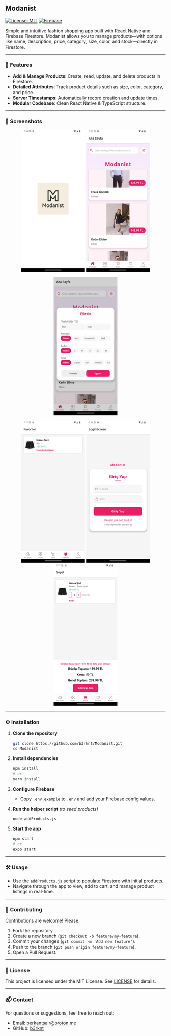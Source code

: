 ## Modanist

[![License: MIT](https://img.shields.io/badge/License-MIT-yellow.svg)](LICENSE)
[![Firebase](https://img.shields.io/badge/Firestore-Database-blue.svg)](https://firebase.google.com/products/firestore)

Simple and intuitive fashion shopping app built with React Native and Firebase Firestore. Modanist allows you to manage products—with options like name, description, price, category, size, color, and stock—directly in Firestore.

---

### 🚀 Features

* **Add & Manage Products**: Create, read, update, and delete products in Firestore.
* **Detailed Attributes**: Track product details such as size, color, category, and price.
* **Server Timestamps**: Automatically record creation and update times.
* **Modular Codebase**: Clean React Native & TypeScript structure.

---

### 📸 Screenshots

<p align="center">
  <img src="assets/screenshots/Logo.png" width="200"/>
  <img src="assets/screenshots/AnaSayfa.png" width="200"/>
  <img src="assets/screenshots/Filtreleme.png" width="200"/>
</p>
<p align="center">
  <img src="assets/screenshots/Favoriler.png" width="200"/>
  <img src="assets/screenshots/LoginScreen.png"width="200"/>
  <img src="assets/screenshots/Sepet.png" width="200"/>
</p>

---

### ⚙️ Installation

1. **Clone the repository**
   ```bash
   git clone https://github.com/b3rknt/Modanist.git
   cd Modanist
   ```

2. **Install dependencies**
   ```bash
   npm install
   # or
   yarn install
   ```

3. **Configure Firebase**

   * Copy `.env.example` to `.env` and add your Firebase config values.

4. **Run the helper script** *(to seed products)*
   ```bash
   node addProducts.js
   ```

5. **Start the app**
   ```bash
   npm start
   # or
   expo start
   ```

---

### 🛠️ Usage

* Use the `addProducts.js` script to populate Firestore with initial products.
* Navigate through the app to view, add to cart, and manage product listings in real-time.

---

### 🤝 Contributing

Contributions are welcome! Please:

1. Fork the repository.
2. Create a new branch (`git checkout -b feature/my-feature`).
3. Commit your changes (`git commit -m 'Add new feature'`).
4. Push to the branch (`git push origin feature/my-feature`).
5. Open a Pull Request.

---

### 📄 License

This project is licensed under the MIT License. See [LICENSE](LICENSE) for details.

---

### 📬 Contact

For questions or suggestions, feel free to reach out:

* Email: [berkantsair@proton.me](mailto:berkantsair@proton.me)
* GitHub: [b3rknt](https://github.com/b3rknt)
